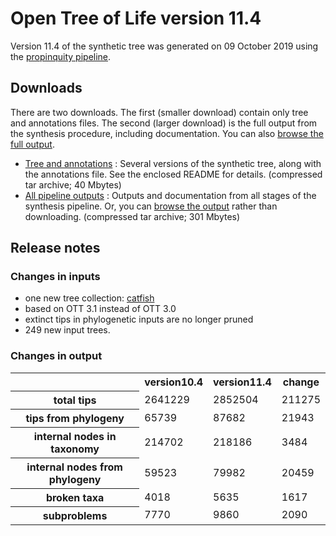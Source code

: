# Open Tree of Life version 11.4

Version 11.4 of the synthetic tree was generated on 09 October 2019 using the [propinquity pipeline](https://github.com/OpenTreeOfLife/propinquity).

## Downloads
There are two downloads. The first (smaller download) contain only tree and annotations files. The second (larger download) is the full output from the synthesis procedure, including documentation. You can also [browse the full output](http://files.opentreeoflife.org/synthesis/opentree11.4/output/index.html).

* [Tree and annotations](http://files.opentreeoflife.org/synthesis/opentree11.4/opentree11.4_tree.tgz) : Several versions of the synthetic tree, along with the annotations file. See the enclosed README for details. (compressed tar archive; 40 Mbytes)
* [All pipeline outputs](http://files.opentreeoflife.org/synthesis/opentree11.4/opentree11.4_output.tgz) : Outputs and documentation from all stages of the synthesis pipeline. Or, you can [browse the output](http://files.opentreeoflife.org/synthesis/opentree11.4/output/index.html) rather than downloading. (compressed tar archive; 301 Mbytes)

## Release notes

### Changes in inputs

* one new tree collection: [catfish](https://tree.opentreeoflife.org/curator/collections/kcranston/catfish)
* based on OTT 3.1 instead of OTT 3.0
* extinct tips in phylogenetic inputs are no longer pruned
* 249 new input trees.

### Changes in output

<table class="table table-condensed">
<tr>
<th><!--statistic-->&nbsp;</th>
<th>version10.4</th>
<th>version11.4</th>
<th>change</th>
<tr>
   <th>total tips</th>
   <td>2641229</td>
   <td>2852504</td>
   <td>211275</td>
</tr>
<tr>
   <th>tips from phylogeny</th>
   <td>65739</td>
   <td>87682</td>
   <td>21943</td>
</tr>
<tr>
   <th>internal nodes in taxonomy</th>
   <td>214702</td>
   <td>218186</td>
   <td>3484</td>
</tr>
<tr>
   <th>internal nodes from phylogeny</th>
   <td>59523</td>
   <td>79982</td>
   <td>20459</td>
</tr>
<tr>
   <th>broken taxa</th>
   <td>4018</td>
   <td>5635</td>
   <td>1617</td>
</tr>
<tr>
   <th>subproblems</th>
   <td>7770</td>
   <td>9860</td>
   <td>2090</td>
</tr>
</table>